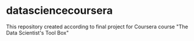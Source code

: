 # datasciencecoursera


This repository created according to final project for Coursera course "The Data Scientist's Tool Box"
